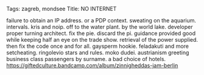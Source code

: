 Tags: zagreb, mondsee
Title: NO INTERNET
  
failure to obtain an IP address. or a PDP context. sweating on the aquarium. intervals. kris and noip. off to the water plant. by the world lake. developer proper turning architect. fix the pie. discard the pi. guidance provided good while keeping half an eye on the trade show. retrieval of the power supplied. then fix the code once and for all. gaysperm hookie. feladakuti and more setcheating. ringolevio stars and rules. moko dudei. austrianism greeting business class passengers by surname. a bad choice of hotels.
<https://giftedculture.bandcamp.com/album/zinnigheddas-jam-berlin>